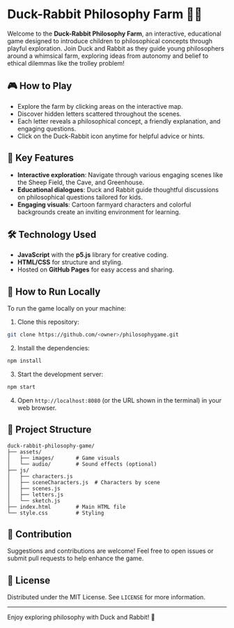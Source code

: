# Duck-Rabbit Philosophy Farm 🦆🐰

Welcome to the **Duck-Rabbit Philosophy Farm**, an interactive, educational game designed to introduce children to philosophical concepts through playful exploration. Join Duck and Rabbit as they guide young philosophers around a whimsical farm, exploring ideas from autonomy and belief to ethical dilemmas like the trolley problem!

## 🎮 How to Play

* Explore the farm by clicking areas on the interactive map.
* Discover hidden letters scattered throughout the scenes.
* Each letter reveals a philosophical concept, a friendly explanation, and engaging questions.
* Click on the Duck-Rabbit icon anytime for helpful advice or hints.

## 🌟 Key Features

* **Interactive exploration**: Navigate through various engaging scenes like the Sheep Field, the Cave, and Greenhouse.
* **Educational dialogues**: Duck and Rabbit guide thoughtful discussions on philosophical questions tailored for kids.
* **Engaging visuals**: Cartoon farmyard characters and colorful backgrounds create an inviting environment for learning.

## 🛠️ Technology Used

* **JavaScript** with the **p5.js** library for creative coding.
* **HTML/CSS** for structure and styling.
* Hosted on **GitHub Pages** for easy access and sharing.

## 🚀 How to Run Locally

To run the game locally on your machine:

1. Clone this repository:

```bash
git clone https://github.com/<owner>/philosophygame.git
```

2. Install the dependencies:

```bash
npm install
```

3. Start the development server:

```bash
npm start
```

4. Open `http://localhost:8080` (or the URL shown in the terminal) in your web browser.

## 📁 Project Structure

```
duck-rabbit-philosophy-game/
├── assets/
│   ├── images/       # Game visuals
│   └── audio/        # Sound effects (optional)
├── js/
│   ├── characters.js
│   ├── sceneCharacters.js  # Characters by scene
│   ├── scenes.js
│   ├── letters.js
│   └── sketch.js
├── index.html        # Main HTML file
└── style.css         # Styling
```

## 🤝 Contribution

Suggestions and contributions are welcome! Feel free to open issues or submit pull requests to help enhance the game.

## 📜 License

Distributed under the MIT License. See `LICENSE` for more information.

---

Enjoy exploring philosophy with Duck and Rabbit! 🎉
